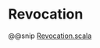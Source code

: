 # Revocation

@@snip [Revocation.scala](../../../../../example/src/main/scala/ocaps/example/Revocation.scala)
